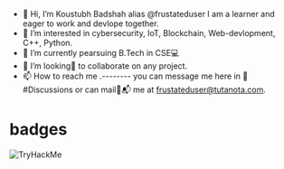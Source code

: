 - 👋 Hi, I’m Koustubh Badshah alias @frustateduser I am a learner and eager to work and devlope together. 
- 👀 I’m interested in cybersecurity, IoT, Blockchain, Web-devlopment, C++, Python.
- 🌱 I’m currently pearsuing B.Tech in CSE💻
- 💞️ I’m looking👀 to collaborate on any project.
- 📫 How to reach me .--------  you can message me here in 🫠#Discussions or can mail📧📬 me at <e-mail>frustateduser@tutanota.com</e-mail>.

# badges 
<img src="https://tryhackme-badges.s3.amazonaws.com/frustrateduser.png" alt="TryHackMe">
<a href="https://tryhackme.com/frustrateduser/badges/web-fund"></a>


<!---
frustateduser/frustateduser is a ✨ special ✨ repository because its `README.md` (this file) appears on your GitHub profile.
You can click the Preview link to take a look at your changes.
--->
